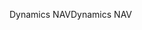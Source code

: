 <span data-ttu-id="c2231-101">Dynamics NAV</span><span class="sxs-lookup"><span data-stu-id="c2231-101">Dynamics NAV</span></span>